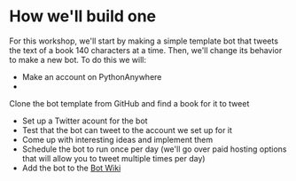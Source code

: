 # How we'll build one
For this workshop, we'll start by making a simple template bot that tweets the text of a book 140 characters at a time. Then, we'll change its behavior to make a new bot. To do this we will:

* Make an account on PythonAnywhere
* 
Clone the bot template from GitHub and find a book for it to tweet
* Set up a Twitter acount for the bot
* Test that the bot can tweet to the account we set up for it
* Come up with interesting ideas and implement them
* Schedule the bot to run once per day (we'll go over paid hosting options that will allow you to tweet multiple times per day)
* Add the bot to the [Bot Wiki](https://botwiki.org/bots/twitterbots)